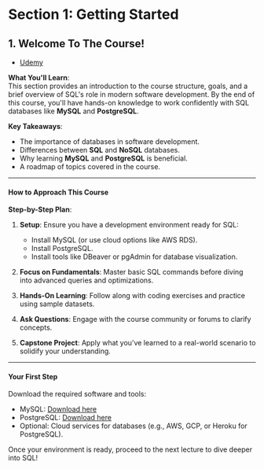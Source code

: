 # Section 1: Getting Started

## **1. Welcome To The Course!**

- [Udemy](https://www.udemy.com/course/sql-the-complete-developers-guide-mysql-postgresql/learn/lecture/28611924#overview)

**What You'll Learn**:  
This section provides an introduction to the course structure, goals, and a brief overview of SQL's role in modern software development. By the end of this course, you'll have hands-on knowledge to work confidently with SQL databases like **MySQL** and **PostgreSQL**.

**Key Takeaways**:

- The importance of databases in software development.
- Differences between **SQL** and **NoSQL** databases.
- Why learning **MySQL** and **PostgreSQL** is beneficial.
- A roadmap of topics covered in the course.

---

#### **How to Approach This Course**

**Step-by-Step Plan**:

1. **Setup**: Ensure you have a development environment ready for SQL:

   - Install MySQL (or use cloud options like AWS RDS).
   - Install PostgreSQL.
   - Install tools like DBeaver or pgAdmin for database visualization.

2. **Focus on Fundamentals**: Master basic SQL commands before diving into advanced queries and optimizations.

3. **Hands-On Learning**: Follow along with coding exercises and practice using sample datasets.

4. **Ask Questions**: Engage with the course community or forums to clarify concepts.

5. **Capstone Project**: Apply what you’ve learned to a real-world scenario to solidify your understanding.

---

#### **Your First Step**

Download the required software and tools:

- MySQL: [Download here](https://dev.mysql.com/downloads/)
- PostgreSQL: [Download here](https://www.postgresql.org/download/)
- Optional: Cloud services for databases (e.g., AWS, GCP, or Heroku for PostgreSQL).

Once your environment is ready, proceed to the next lecture to dive deeper into SQL!
